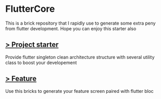 # FlutterCore
This is a brick repository that I rapidly use to generate some extra peny from flutter development. Hope you can enjoy this starter also
## [> Project starter](https://github.com/wahyudotdev/fluttercore/tree/main/starter)
Provide flutter singleton clean architecture structure with several utility class to boost your developement
## [> Feature](https://github.com/wahyudotdev/fluttercore/tree/main/feature)
Use this bricks to generate your feature screen paired with flutter bloc